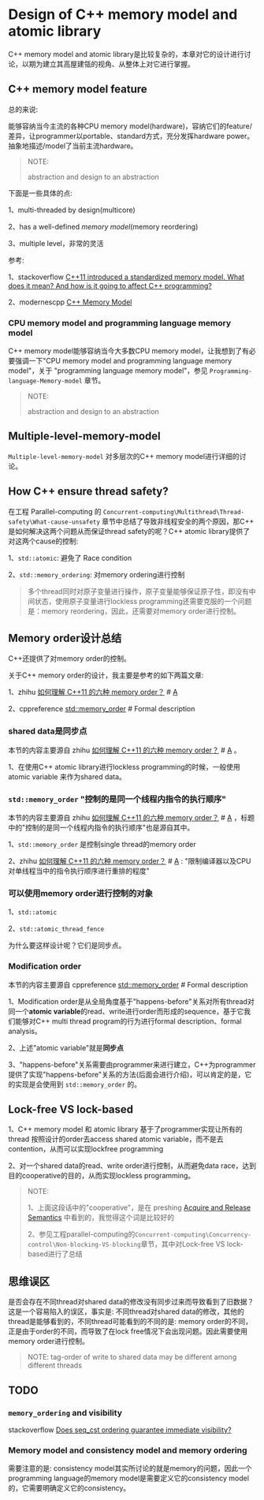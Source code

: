# Design of C++ memory model and atomic library

C++ memory model and atomic library是比较复杂的，本章对它的设计进行讨论，以期为建立其高屋建瓴的视角、从整体上对它进行掌握。



## C++ memory model feature

总的来说:

能够容纳当今主流的各种CPU memory model(hardware)，容纳它们的feature/差异，让programmer以portable、standard方式，充分发挥hardware power。抽象地描述/model了当前主流hardware。

> NOTE: 
>
> abstraction and design to an abstraction

下面是一些具体的点: 

1、multi-threaded by design(multicore)

2、has a well-defined *memory model*(memory reordering)

3、multiple level，非常的灵活



参考: 

1、stackoverflow [C++11 introduced a standardized memory model. What does it mean? And how is it going to affect C++ programming?](https://stackoverflow.com/questions/6319146/c11-introduced-a-standardized-memory-model-what-does-it-mean-and-how-is-it-g)

2、modernescpp [C++ Memory Model](https://www.modernescpp.com/index.php/c-memory-model)



### CPU memory model and programming language memory model

C++ memory model能够容纳当今大多数CPU memory model，让我想到了有必要强调一下"CPU memory model and programming language memory model"，关于 "programming language memory model"，参见 `Programming-language-Memory-model` 章节。

> NOTE: 
>
> abstraction and design to an abstraction



## Multiple-level-memory-model

`Multiple-level-memory-model` 对多层次的C++ memory model进行详细的讨论。



## How C++ ensure thread safety?

在工程 Parallel-computing 的 `Concurrent-computing\Multithread\Thread-safety\What-cause-unsafety` 章节中总结了导致非线程安全的两个原因，那C++ 是如何解决这两个问题从而保证thread safety的呢？C++ atomic library提供了对这两个cause的控制:

1、`std::atomic`: 避免了 Race condition

2、`std::memory_ordering`: 对memory ordering进行控制

> 多个thread同时对原子变量进行操作，原子变量能够保证原子性，即没有中间状态，使用原子变量进行lockless programming还需要克服的一个问题是：memory reordering，因此，还需要对memory order进行控制。



## Memory order设计总结

C++还提供了对memory order的控制。

关于C++ memory order的设计，我主要是参考的如下两篇文章:

1、zhihu [如何理解 C++11 的六种 memory order？](https://www.zhihu.com/question/24301047) # [A](https://www.zhihu.com/question/24301047/answer/1193956492)

2、cppreference [std::memory_order](https://en.cppreference.com/w/cpp/atomic/memory_order) # Formal description

### shared data是同步点

本节的内容主要源自 zhihu [如何理解 C++11 的六种 memory order？](https://www.zhihu.com/question/24301047) # [A](https://www.zhihu.com/question/24301047/answer/1193956492) 。

1、在使用C++ atomic library进行lockless programming的时候，一般使用 atomic variable 来作为shared data。

### `std::memory_order` "控制的是同一个线程内指令的执行顺序"

本节的内容主要源自 zhihu [如何理解 C++11 的六种 memory order？](https://www.zhihu.com/question/24301047) # [A](https://www.zhihu.com/question/24301047/answer/1193956492) ，标题中的"控制的是同一个线程内指令的执行顺序"也是源自其中。

1、`std::memory_order` 是控制single thread的memory order

2、zhihu [如何理解 C++11 的六种 memory order？](https://www.zhihu.com/question/24301047) # [A](https://www.zhihu.com/question/24301047/answer/1193956492) : "限制编译器以及CPU对单线程当中的指令执行顺序进行重排的程度"

### 可以使用memory order进行控制的对象

1、`std::atomic`

2、`std::atomic_thread_fence`

为什么要这样设计呢？它们是同步点。

### Modification order

本节的内容主要源自 cppreference [std::memory_order](https://en.cppreference.com/w/cpp/atomic/memory_order) # Formal description

1、Modification order是从全局角度基于"happens-before"关系对所有thread对同一个**atomic variable**的read、write进行order而形成的sequence，基于它我们能够对C++ multi thread program的行为进行formal description、formal analysis。

2、上述"atomic variable"就是**同步点**

3、"happens-before"关系需要由programmer来进行建立，C++为programmer提供了实现"happens-before"关系的方法(后面会进行介绍)，可以肯定的是，它的实现是会使用到 `std::memory_order` 的。

## Lock-free VS lock-based

1、C++ memory model 和 atomic library 基于了programmer实现让所有的thread 按照设计的order去access shared atomic variable，而不是去contention，从而可以实现lockfree programming

2、对一个shared data的read、write order进行控制，从而避免data race，达到目的cooperative的目的，从而实现lockless programming。

> NOTE: 
>
> 1、上面这段话中的"cooperative"，是在 preshing [Acquire and Release Semantics](https://preshing.com/20120913/acquire-and-release-semantics/) 中看到的，我觉得这个词是比较好的
>
> 2、参见工程parallel-computing的`Concurrent-computing\Concurrency-control\Non-blocking-VS-blocking`章节，其中对Lock-free VS lock-based进行了总结

## 思维误区

是否会存在不同thread对shared data的修改没有同步过来而导致看到了旧数据？这是一个容易陷入的误区，事实是: 不同thread对shared data的修改，其他的thread是能够看到的，不同thread可能看到的不同的是: memory order的不同，正是由于order的不同，而导致了在lock free情况下会出现问题。因此需要使用memory order进行控制。

> NOTE: tag-order of write to shared data may be different among different threads



## TODO 

### `memory_ordering` and visibility

stackoverflow [Does seq_cst ordering guarantee immediate visibility?](https://stackoverflow.com/questions/14846494/does-seq-cst-ordering-guarantee-immediate-visibility)



### Memory model and consistency model and memory ordering

需要注意的是: consistency model其实所讨论的就是memory的问题，因此一个programming language的memory model是需要定义它的consistency model的，它需要明确定义它的consistency。

